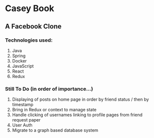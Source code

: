 # Casey Book
## A Facebook Clone

### Technologies used:
1. Java
2. Spring
3. Docker
4. JavaScript
5. React
6. Redux

### Still To Do (in order of importance...)
1. Displaying of posts on home page in order by friend status / then by timestamp
2. Bring in Redux or context to manage state
3. Handle clicking of usernames linking to profile pages from friend request paper
4. User Auth
5. Migrate to a graph based database system
